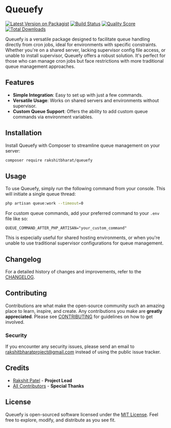 
# Queuefy

[![Latest Version on Packagist](https://img.shields.io/packagist/v/rakshitbharat/queuefy.svg?style=flat-square)](https://packagist.org/packages/rakshitbharat/queuefy)
[![Build Status](https://img.shields.io/travis/rakshitbharat/queuefy/master.svg?style=flat-square)](https://travis-ci.org/rakshitbharat/queuefy)
[![Quality Score](https://img.shields.io/scrutinizer/g/rakshitbharat/queuefy.svg?style=flat-square)](https://scrutinizer-ci.com/g/rakshitbharat/queuefy)
[![Total Downloads](https://img.shields.io/packagist/dt/rakshitbharat/queuefy.svg?style=flat-square)](https://packagist.org/packages/rakshitbharat/queuefy)

Queuefy is a versatile package designed to facilitate queue handling directly from cron jobs, ideal for environments with specific constraints. Whether you're on a shared server, lacking supervisor config file access, or unable to install supervisor, Queuefy offers a robust solution. It's perfect for those who can manage cron jobs but face restrictions with more traditional queue management approaches.

## Features

- **Simple Integration**: Easy to set up with just a few commands.
- **Versatile Usage**: Works on shared servers and environments without supervisor.
- **Custom Queue Support**: Offers the ability to add custom queue commands via environment variables.

## Installation

Install Queuefy with Composer to streamline queue management on your server:

```bash
composer require rakshitbharat/queuefy
```

## Usage

To use Queuefy, simply run the following command from your console. This will initiate a single queue thread:

```bash
php artisan queue:work --timeout=0
```

For custom queue commands, add your preferred command to your `.env` file like so:

```
QUEUE_COMMAND_AFTER_PHP_ARTISAN="your_custom_command"
```

This is especially useful for shared hosting environments, or when you're unable to use traditional supervisor configurations for queue management.

## Changelog

For a detailed history of changes and improvements, refer to the [CHANGELOG](CHANGELOG.md).

## Contributing

Contributions are what make the open-source community such an amazing place to learn, inspire, and create. Any contributions you make are **greatly appreciated**. Please see [CONTRIBUTING](CONTRIBUTING.md) for guidelines on how to get involved.

### Security

If you encounter any security issues, please send an email to rakshitbharatproject@gmail.com instead of using the public issue tracker.

## Credits

- [Rakshit Patel](https://github.com/rakshitbharat) - **Project Lead**
- [All Contributors](../../contributors) - **Special Thanks**

## License

Queuefy is open-sourced software licensed under the [MIT License](LICENSE.md). Feel free to explore, modify, and distribute as you see fit.

